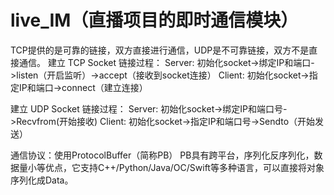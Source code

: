 # live_IM（直播项目的即时通信模块）
TCP提供的是可靠的链接，双方直接进行通信，UDP是不可靠链接，双方不是直接通信。
建立 TCP Socket 链接过程：
Server: 初始化socket->绑定IP和端口->listen（开启监听）->accept（接收到socket连接）
Client: 初始化socket->指定IP和端口->connect（建立连接）

建立 UDP Socket 链接过程：
Server: 初始化socket->绑定IP和端口号->Recvfrom(开始接收)
Client: 初始化socket->指定IP和端口号->Sendto（开始发送）

通信协议：使用ProtocolBuffer（简称PB）
PB具有跨平台，序列化反序列化，数据量小等优点，它支持C++/Python/Java/OC/Swift等多种语言，可以直接将对象序列化成Data。
